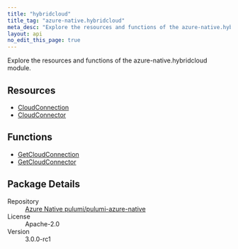 ```yaml
---
title: "hybridcloud"
title_tag: "azure-native.hybridcloud"
meta_desc: "Explore the resources and functions of the azure-native.hybridcloud module."
layout: api
no_edit_this_page: true
---
```


<!-- WARNING: this file was generated by Pulumi Docs Generator. -->
<!-- Do not edit by hand unless you're certain you know what you are doing! -->

Explore the resources and functions of the azure-native.hybridcloud module.

<h2 id="resources">Resources</h2>
<ul class="api">
    <li><a href="cloudconnection/" title="CloudConnection">CloudConnection</a></li>
    <li><a href="cloudconnector/" title="CloudConnector">CloudConnector</a></li>
</ul>

<h2 id="functions">Functions</h2>
<ul class="api">
    <li><a href="getcloudconnection/" title="GetCloudConnection">GetCloudConnection</a></li>
    <li><a href="getcloudconnector/" title="GetCloudConnector">GetCloudConnector</a></li>
</ul>

<h2 id="package-details">Package Details</h2>
<dl class="package-details">
	<dt>Repository</dt>
	<dd><a href="https://github.com/pulumi/pulumi-azure-native">Azure Native pulumi/pulumi-azure-native</a></dd>
	<dt>License</dt>
	<dd>Apache-2.0</dd>
	<dt>Version</dt>
	<dd>3.0.0-rc1</dd>
</dl>

